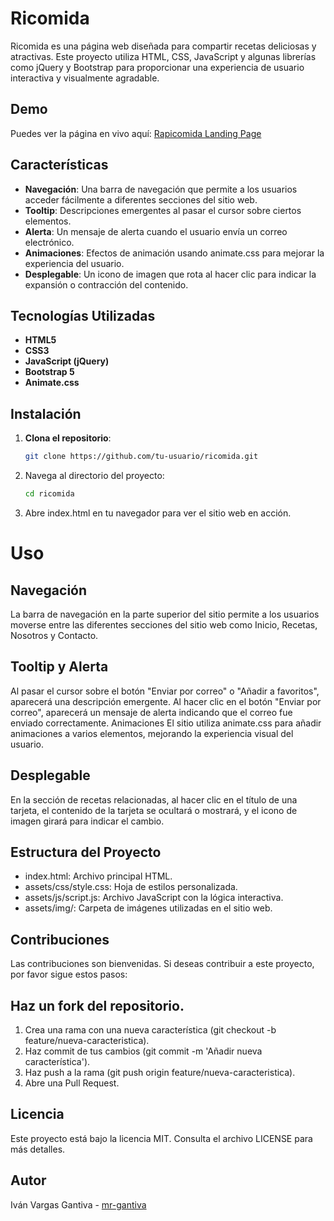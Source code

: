 # Ricomida

Ricomida es una página web diseñada para compartir recetas deliciosas y atractivas. Este proyecto utiliza HTML, CSS, JavaScript y algunas librerías como jQuery y Bootstrap para proporcionar una experiencia de usuario interactiva y visualmente agradable.

## Demo

Puedes ver la página en vivo aquí: [Rapicomida Landing Page](https://mr-gantiva.github.io/ricomida/)

## Características

- **Navegación**: Una barra de navegación que permite a los usuarios acceder fácilmente a diferentes secciones del sitio web.
- **Tooltip**: Descripciones emergentes al pasar el cursor sobre ciertos elementos.
- **Alerta**: Un mensaje de alerta cuando el usuario envía un correo electrónico.
- **Animaciones**: Efectos de animación usando animate.css para mejorar la experiencia del usuario.
- **Desplegable**: Un icono de imagen que rota al hacer clic para indicar la expansión o contracción del contenido.

## Tecnologías Utilizadas

- **HTML5**
- **CSS3**
- **JavaScript (jQuery)**
- **Bootstrap 5**
- **Animate.css**

## Instalación

1. **Clona el repositorio**:
   ```bash
   git clone https://github.com/tu-usuario/ricomida.git
   ```

2. Navega al directorio del proyecto:
    ```bash
    cd ricomida
    ```

3. Abre index.html en tu navegador para ver el sitio web en acción.

# Uso

## Navegación
La barra de navegación en la parte superior del sitio permite a los usuarios moverse entre las diferentes secciones del sitio web como Inicio, Recetas, Nosotros y Contacto.

## Tooltip y Alerta
Al pasar el cursor sobre el botón "Enviar por correo" o "Añadir a favoritos", aparecerá una descripción emergente.
Al hacer clic en el botón "Enviar por correo", aparecerá un mensaje de alerta indicando que el correo fue enviado correctamente.
Animaciones
El sitio utiliza animate.css para añadir animaciones a varios elementos, mejorando la experiencia visual del usuario.

## Desplegable
En la sección de recetas relacionadas, al hacer clic en el título de una tarjeta, el contenido de la tarjeta se ocultará o mostrará, y el icono de imagen girará para indicar el cambio.

## Estructura del Proyecto
- index.html: Archivo principal HTML.
- assets/css/style.css: Hoja de estilos personalizada.
- assets/js/script.js: Archivo JavaScript con la lógica interactiva.
- assets/img/: Carpeta de imágenes utilizadas en el sitio web.

 
## Contribuciones
Las contribuciones son bienvenidas. Si deseas contribuir a este proyecto, por favor sigue estos pasos:

## Haz un fork del repositorio.

1. Crea una rama con una nueva característica (git checkout -b feature/nueva-caracteristica).
2. Haz commit de tus cambios (git commit -m 'Añadir nueva característica').
3. Haz push a la rama (git push origin feature/nueva-caracteristica).
4. Abre una Pull Request.


## Licencia
Este proyecto está bajo la licencia MIT. Consulta el archivo LICENSE para más detalles.

## Autor
Iván Vargas Gantiva - [mr-gantiva](https://github.com/mr-gantiva)


